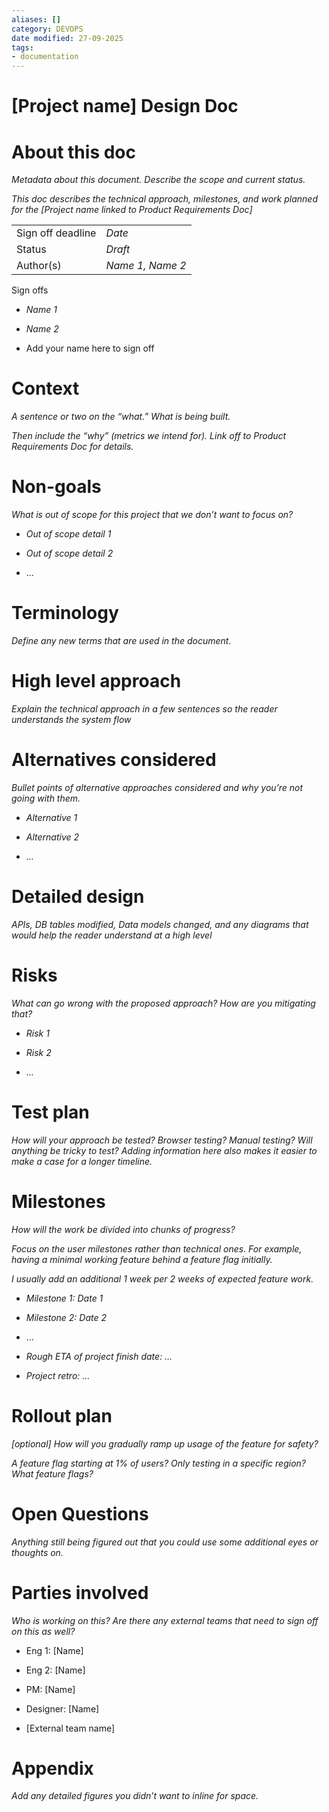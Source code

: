 ```yaml
---
aliases: []
category: DEVOPS
date modified: 27-09-2025
tags:
- documentation
---
```

# [Project name] Design Doc

# About this doc

_Metadata about this document. Describe the scope and current status._

_This doc describes the technical approach, milestones, and work planned for the [Project name linked to Product Requirements Doc]_

|   |   |
|---|---|
|Sign off deadline|_Date_|
|Status|_Draft_|
|Author(s)|_Name 1, Name 2_|

Sign offs

- *Name 1*
    
- *Name 2*
    
- Add your name here to sign off
    

# Context

_A sentence or two on the “what.” What is being built._

_Then include the “why” (metrics we intend for). Link off to Product Requirements Doc for details._

# Non-goals

_What is out of scope for this project that we don’t want to focus on?_

- _Out of scope detail 1_
    
- _Out of scope detail 2_
    
- …
    

# Terminology

_Define any new terms that are used in the document._

# High level approach

_Explain the technical approach in a few sentences so the reader understands the system flow_

# Alternatives considered

_Bullet points of alternative approaches considered and why you’re not going with them._

- _Alternative 1_
    
- _Alternative 2_
    
- _…_
    

# Detailed design

_APIs, DB tables modified, Data models changed, and any diagrams that would help the reader understand at a high level_

# Risks

_What can go wrong with the proposed approach? How are you mitigating that?_

- _Risk 1_
    
- _Risk 2_
    
- _…_
    

# Test plan

_How will your approach be tested? Browser testing? Manual testing? Will anything be tricky to test? Adding information here also makes it easier to make a case for a longer timeline._

# Milestones

_How will the work be divided into chunks of progress?_

_Focus on the user milestones rather than technical ones. For example, having a minimal working feature behind a feature flag initially._

_I usually add an additional 1 week per 2 weeks of expected feature work._

- _Milestone 1: Date 1_
    
- _Milestone 2: Date 2_
    
- …
    
- _Rough ETA of project finish date: …_
    
- _Project retro: …_
    

# Rollout plan

_[optional] How will you gradually ramp up usage of the feature for safety?_

_A feature flag starting at 1% of users? Only testing in a specific region? What feature flags?_

# Open Questions

_Anything still being figured out that you could use some additional eyes or thoughts on._

# Parties involved

_Who is working on this? Are there any external teams that need to sign off on this as well?_

- Eng 1: [Name]
    
- Eng 2: [Name]
    
- PM: [Name]
    
- Designer: [Name]
    
- [External team name]
    

# Appendix

_Add any detailed figures you didn’t want to inline for space._